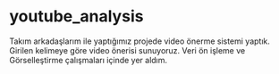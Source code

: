 # youtube_analysis

Takım arkadaşlarım ile yaptığımız projede video önerme sistemi yaptık.
Girilen kelimeye göre video önerisi sunuyoruz.
Veri ön işleme ve 
Görselleştirme çalışmaları içinde yer aldım.
